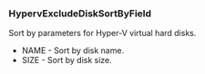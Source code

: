 ### HypervExcludeDiskSortByField
Sort by parameters for Hyper-V virtual hard disks.

- NAME - Sort by disk name.
- SIZE - Sort by disk size.
